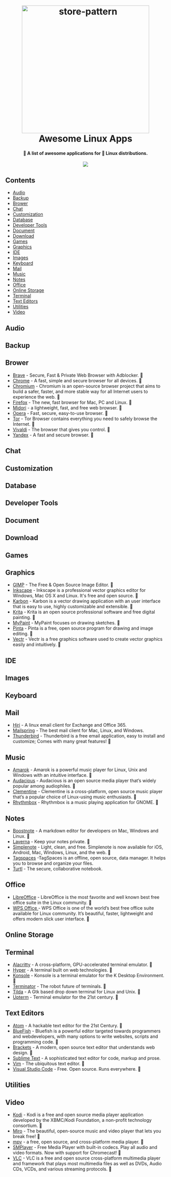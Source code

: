 <h1 align="center">
  <a href="https://github.com/jade28/awesome-linux-apps">
    <img alt="store-pattern" src="https://user-images.githubusercontent.com/34389409/50555555-b76c4d00-0d00-11e9-9c88-044c4ff10d6f.png" width="400">
  </a>
  <br>Awesome Linux Apps<br>
</h1>

<h4 align="center">
  🚀 A list of awesome applications for 🐧 Linux distributions.
</h4>
<p align="center">
  <a href="https://github.com/jade28/awesome-linux-apps">
    <img src="https://img.shields.io/badge/contributions-welcome-orange.svg"/>
  </a>
</p>  

## Contents

- [Audio](#audio)
- [Backup](#backup)
- [Brower](#brower)
- [Chat](#chat)
- [Customization](#customization)
- [Database](#database)
- [Developer Tools](#developer-tools)
- [Document](#document)
- [Download](#download)
- [Games](#games)
- [Graphics](#graphics)
- [IDE](#ide)
- [Images](#images)
- [Keyboard](#keyboard)
- [Mail](#mail)
- [Music](#music)
- [Notes](#notes)
- [Office](#office)
- [Online Storage](#online-storage)
- [Terminal](#terminal)
- [Text Editors](#text-editors)
- [Utilities](#utilities)
- [Video](#video)

## Audio

## Backup

## Brower

- [Brave](https://brave.com/) - Secure, Fast & Private Web Browser with Adblocker. 👏
- [Chrome](https://www.google.com/chrome/) - A fast, simple and secure browser for all devices. 👏
- [Chromium](http://www.chromium.org/) - Chromium is an open-source browser project that aims to build a safer, faster, and more stable way for all Internet users to experience the web. 👏
- [Firefox](https://www.mozilla.org/en-US/firefox/) - The new, fast browser for Mac, PC and Linux. 👏
- [Midori](https://www.midori-browser.org/) - a lightweight, fast, and free web browser. 👏
- [Opera](https://www.opera.com) - Fast, secure, easy-to-use browser. 👏
- [Tor](https://www.torproject.org/projects/torbrowser.html.en) - Tor Browser contains everything you need to safely browse the Internet. 👏
- [Vivaldi](https://vivaldi.com) - The browser that gives you control. 👏
- [Yandex](https://browser.yandex.com/) - A fast and secure browser. 👏

## Chat

## Customization

## Database

## Developer Tools

## Document

## Download

## Games

## Graphics

- [GIMP](https://www.gimp.org/) - The Free & Open Source Image Editor. 👏
- [Inkscape](https://inkscape.org/) - Inkscape is a professional vector graphics editor for Windows, Mac OS X and Linux. It's free and open source. 👏
- [Karbon](https://www.calligra.org/karbon/) - Karbon is a vector drawing application with an user interface that is easy to use, highly customizable and extensible. 👏
- [Krita](https://krita.org/) - Krita is an open source professional software and free digital painting. 👏
- [MyPaint](http://mypaint.org/) - MyPaint focuses on drawing sketches. 👏
- [Pinta](https://pinta-project.com/pintaproject/pinta/) - Pinta is a free, open source program for drawing and image editing. 👏
- [Vectr](https://vectr.com/) - Vectr is a free graphics software used to create vector graphics easily and intuitively. 👏

## IDE

## Images

## Keyboard

## Mail

- [Hiri](https://www.hiri.com/) - A linux email client for Exchange and Office 365.
- [Mailspring](https://getmailspring.com/) - The best mail client for Mac, Linux, and Windows.
- [Thunderbird](https://www.thunderbird.net) - Thunderbird is a free email application, easy to install and customize; Comes with many great features! 👏

## Music

- [Amarok](https://amarok.kde.org/) - Amarok is a powerful music player for Linux, Unix and Windows with an intuitive interface. 👏
- [Audacious](https://audacious-media-player.org/) - Audacious is an open source media player that’s widely popular among audiophiles. 👏
- [Clementine](https://www.clementine-player.org/) - Clementine is a cross-platform, open source music player that’s a popular choice of Linux-using music enthusiasts. 👏
- [Rhythmbox](https://wiki.gnome.org/Apps/Rhythmbox) - Rhythmbox is a music playing application for GNOME. 👏

## Notes

- [Boostnote](https://boostnote.io/) - A markdown editor for developers on Mac, Windows and Linux. 👏
- [Laverna](https://laverna.cc/) - Keep your notes private. 👏
- [Simplenote](https://simplenote.com/) - Light, clean, and free. Simplenote is now available for iOS, Android, Mac, Windows, Linux, and the web. 👏
- [Tagspaces](https://www.tagspaces.org/) -TagSpaces is an offline, open source, data manager. 
It helps you to browse and organize your files.
- [Turtl](https://turtlapp.com/) - The secure, collaborative notebook.

## Office

- [LibreOffice](https://www.libreoffice.org/) - LibreOffice is the most favorite and well known best free office suite in the Linux community. 👏
- [WPS Office ](http://wps-community.org/) - WPS Office is one of the world’s best free office suite available for Linux community. It’s beautiful, faster, lightweight and offers modern slick user interface. 👏

## Online Storage

## Terminal

- [Alacritty](https://github.com/jwilm/alacritty) - A cross-platform, GPU-accelerated terminal emulator. 👏
- [Hyper](https://github.com/zeit/hyper) - A terminal built on web technologies. 👏
- [Konsole](https://konsole.kde.org/) - Konsole is a terminal emulator for the K Desktop Environment. 👏
- [Terminator](https://gnometerminator.blogspot.com/p/introduction.html) - The robot future of terminals. 👏
- [Tilda](https://github.com/lanoxx/tilda) - A Gtk based drop down terminal for Linux and Unix. 👏
- [Upterm](https://github.com/railsware/upterm) - Terminal emulator for the 21st century. 👏

## Text Editors

- [Atom](https://atom.io/) - A hackable text editor for the 21st Century. 👏
- [BlueFish](http://bluefish.openoffice.nl/index.html) - Bluefish is a powerful editor targeted towards programmers and webdevelopers, with many options to write websites, scripts and programming code. 👏
- [Brackets](http://brackets.io/) - A modern, open source text editor that understands web design. 👏
- [Sublime Text](https://www.sublimetext.com/) - A sophisticated text editor for code, markup and prose.
- [Vim](https://vim8.org/) - The ubiquitous text editor. 👏
- [Visual Studio Code](https://code.visualstudio.com/) - Free. Open source. Runs everywhere. 👏

## Utilities

## Video

- [Kodi](https://kodi.tv/) - Kodi is a free and open source media player application developed by the XBMC/Kodi Foundation, a non-profit technology consortium. 👏
- [Miro](http://www.getmiro.com/) - The beautiful, open-source music and video player that lets you break free! 👏
- [mpv](https://mpv.io/) - a free, open source, and cross-platform media player. 👏
- [SMPlayer](https://www.smplayer.info/) - Free Media Player with built-in codecs. Play all audio and video formats. Now with support for Chromecast! 👏
- [VLC](http://www.videolan.org/vlc/index.html) - VLC is a free and open source cross-platform multimedia player and framework that plays most multimedia files as well as DVDs, Audio CDs, VCDs, and various streaming protocols. 👏
